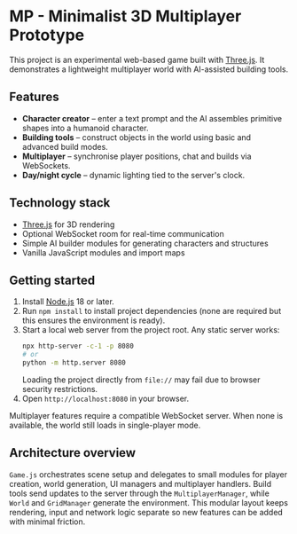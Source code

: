 # MP - Minimalist 3D Multiplayer Prototype

This project is an experimental web-based game built with [Three.js](https://threejs.org/). It demonstrates a lightweight multiplayer world with AI-assisted building tools.

## Features
- **Character creator** – enter a text prompt and the AI assembles primitive shapes into a humanoid character.
- **Building tools** – construct objects in the world using basic and advanced build modes.
- **Multiplayer** – synchronise player positions, chat and builds via WebSockets.
- **Day/night cycle** – dynamic lighting tied to the server's clock.

## Technology stack
- [Three.js](https://threejs.org/) for 3D rendering
- Optional WebSocket room for real-time communication
- Simple AI builder modules for generating characters and structures
- Vanilla JavaScript modules and import maps

## Getting started
1. Install [Node.js](https://nodejs.org/) 18 or later.
2. Run `npm install` to install project dependencies (none are required but this ensures the environment is ready).
3. Start a local web server from the project root. Any static server works:
   ```bash
   npx http-server -c-1 -p 8080
   # or
   python -m http.server 8080
   ```
   Loading the project directly from `file://` may fail due to browser security restrictions.
4. Open `http://localhost:8080` in your browser.

Multiplayer features require a compatible WebSocket server. When none is available, the world still loads in single-player mode.

## Architecture overview
`Game.js` orchestrates scene setup and delegates to small modules for player creation, world generation, UI managers and multiplayer handlers. Build tools send updates to the server through the `MultiplayerManager`, while `World` and `GridManager` generate the environment. This modular layout keeps rendering, input and network logic separate so new features can be added with minimal friction.
